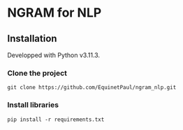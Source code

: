 # NGRAM for NLP

<!-- For full documentation visit [mkdocs.org](https://www.mkdocs.org). -->

## Installation
Developped with Python v3.11.3.

### Clone the project

    git clone https://github.com/EquinetPaul/ngram_nlp.git

### Install libraries

    pip install -r requirements.txt

